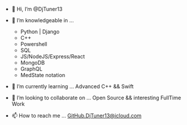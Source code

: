 - 👋 Hi, I’m @DjTuner13
- 👀 I’m knowledgeable in ...
  - Python | Django
  - C++
  - Powershell
  - SQL
  - JS/NodeJS/Express/React
  - MongoDB
  - GraphQL
  - MedState notation
    
- 🌱 I’m currently learning ... Advanced C++ && Swift
- 💞️ I’m looking to collaborate on ... Open Source && interesting FullTime Work
- 📫 How to reach me ... GitHub.DjTuner13@icloud.com

<!---
DjTuner13/DjTuner13 is a ✨ special ✨ repository because its `README.md` (this file) appears on your GitHub profile.
You can click the Preview link to take a look at your changes.
--->
